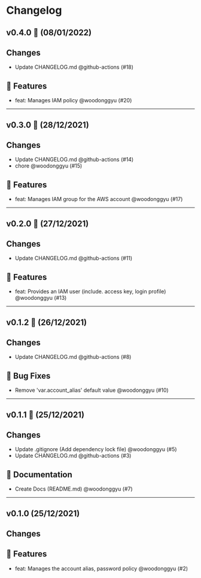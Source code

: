 # Changelog

## v0.4.0 🌈 (08/01/2022)
## Changes

- Update CHANGELOG.md @github-actions (#18)

## 🚀 Features

- feat: Manages IAM policy @woodonggyu (#20)

---

## v0.3.0 🌈 (28/12/2021)
## Changes

- Update CHANGELOG.md @github-actions (#14)
- chore @woodonggyu (#15)

## 🚀 Features

- feat: Manages IAM group for the AWS account @woodonggyu (#17)

---

## v0.2.0 🌈 (27/12/2021)
## Changes

- Update CHANGELOG.md @github-actions (#11)

## 🚀 Features

- feat: Provides an IAM user (include. access key, login profile) @woodonggyu (#13)

---

## v0.1.2 🌈 (26/12/2021)
## Changes

- Update CHANGELOG.md @github-actions (#8)

## 🐛 Bug Fixes

- Remove 'var.account\_alias' default value @woodonggyu (#10)

---

## v0.1.1 🌈 (25/12/2021)
## Changes

- Update .gitignore (Add dependency lock file) @woodonggyu (#5)
- Update CHANGELOG.md @github-actions (#3)

## 📝 Documentation

- Create Docs (README.md) @woodonggyu (#7)

---

## v0.1.0 (25/12/2021)
## Changes

## 🚀 Features

- feat: Manages the account alias, password policy @woodonggyu (#2)
